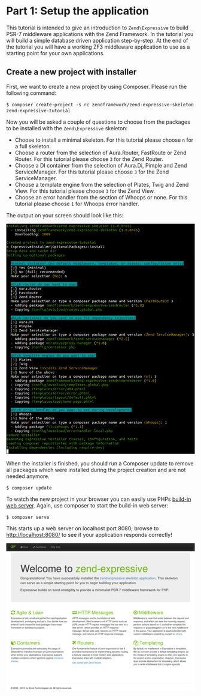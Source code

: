 # Part 1: Setup the application

This tutorial is intended to give an introduction to `Zend\Expressive` to
build PSR-7 middleware applications with the Zend Framework. In the 
tutorial you will build a simple database driven application step-by-step. 
At the end of the tutorial you will have a working ZF3 middleware 
application to use as a starting point for your own applications.

## Create a new project with installer

First, we want to create a new project by using Composer. Please run the 
following command:

```
$ composer create-project -s rc zendframework/zend-expressive-skeleton zend-expressive-tutorial
```

Now you will be asked a couple of questions to choose from the packages to
be installed with the `Zend\Expressive` skeleton:

* Choose to install a minimal skeleton. For this tutorial please choose 
  `n` for a full skeleton. 
* Choose a router from the selection of Aura.Router, FastRoute or Zend 
  Router. For this tutorial please choose `3` for the Zend Router.
* Choose a DI container from the selection of Aura.Di, Pimple and Zend
  ServiceManager. For this tutorial please choose `3` for the Zend 
  ServiceManager.
* Choose a template engine from the selection of Plates, Twig and Zend
  View. For this tutorial please choose `3` for the Zend View.
* Choose an error handler from the section of Whoops or none. For this
  tutorial please choose `1` for Whoops error handler.

The output on your screen should look like this:

![Zend\Expressive installer](images/installer.png)

When the installer is finished, you should run a Composer update to remove
all packages which were installed during the project creation and are not
needed anymore. 

```
$ composer update
```

To watch the new project in your browser you can easily use PHPs 
[build-in web server](http://php.net/manual/en/features.commandline.webserver.php).
Again, use composer to start the build-in web server:

```
$ composer serve
```

This starts up a web server on localhost port 8080; browse to 
[http://localhost:8080/](http://localhost:8080/) to see if your 
application responds correctly!

![Screenshot after installation](images/screen-after-installation.png)
